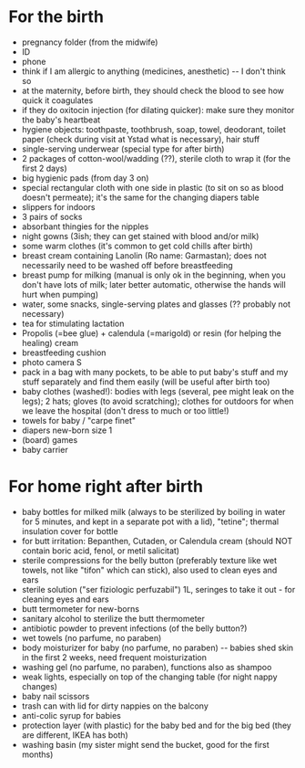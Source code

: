 # For the birth

- pregnancy folder (from the midwife)
- ID
- phone
- think if I am allergic to anything (medicines, anesthetic) -- I don't think so
- at the maternity, before birth, they should check the blood to see how quick it coagulates
- if they do oxitocin injection (for dilating quicker): make sure they monitor the baby's heartbeat
- hygiene objects: toothpaste, toothbrush, soap, towel, deodorant, toilet paper (check during visit at Ystad what is necessary), hair stuff
- single-serving underwear (special type for after birth)
- 2 packages of cotton-wool/wadding (??), sterile cloth to wrap it (for the first 2 days) 
- big hygienic pads (from day 3 on)
- special rectangular cloth with one side in plastic (to sit on so as blood doesn't permeate); it's the same for the changing diapers table
- slippers for indoors
- 3 pairs of socks
- absorbant thingies for the nipples
- night gowns (3ish; they can get stained with blood and/or milk)
- some warm clothes (it's common to get cold chills after birth)
- breast cream containing Lanolin (Ro name: Garmastan); does not necessarily need to be washed off before breastfeeding
- breast pump for milking (manual is only ok in the beginning, when you don't have lots of milk; later better automatic, otherwise the hands will hurt when pumping)
- water, some snacks, single-serving plates and glasses (?? probably not necessary)
- tea for stimulating lactation
- Propolis (=bee glue) + calendula (=marigold) or resin (for helping the healing) cream
- breastfeeding cushion
- photo camera S
- pack in a bag with many pockets, to be able to put baby's stuff and my stuff separately and find them easily (will be useful after birth too)
- baby clothes (washed!): bodies with legs (several, pee might leak on the legs); 2 hats; gloves (to avoid scratching); clothes for outdoors for when we leave the hospital (don't dress to much or too little!)
- towels for baby / "carpe finet"
- diapers new-born size 1
- (board) games
- baby carrier



# For home right after birth 

- baby bottles for milked milk (always to be sterilized by boiling in water for 5 minutes, and kept in a separate pot with a lid), "tetine"; thermal insulation cover for bottle
- for butt irritation: Bepanthen, Cutaden, or Calendula cream (should NOT contain boric acid, fenol, or metil salicitat)
- sterile compressions for the belly button (preferably texture like wet towels, not like "tifon" which can stick), also used to clean eyes and ears
- sterile solution ("ser fiziologic perfuzabil") 1L, seringes to take it out - for cleaning eyes and ears
- butt termometer for new-borns
- sanitary alcohol to sterilize the butt thermometer
- antibiotic powder to prevent infections (of the belly button?)
- wet towels (no parfume, no paraben)
- body moisturizer for baby (no parfume, no paraben) -- babies shed skin in the first 2 weeks, need frequent moisturization
- washing gel (no parfume, no paraben), functions also as shampoo
- weak lights, especially on top of the changing table (for night nappy changes)
- baby nail scissors
- trash can with lid for dirty nappies on the balcony
- anti-colic syrup for babies
- protection layer (with plastic) for the baby bed and for the big bed (they are different, IKEA has both)
- washing basin (my sister might send the bucket, good for the first months)

